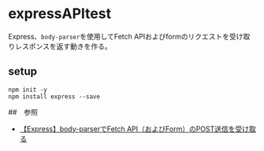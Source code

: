 # expressAPItest

Express、`body-parser`を使用してFetch APIおよびformのリクエストを受け取りレスポンスを返す動きを作る。

## setup

```
npm init -y 
npm install express --save
```

##　参照
- [【Express】body-parserでFetch API（およびForm）のPOST送信を受け取る](https://www.i-ryo.com/entry/2020/08/30/095357)